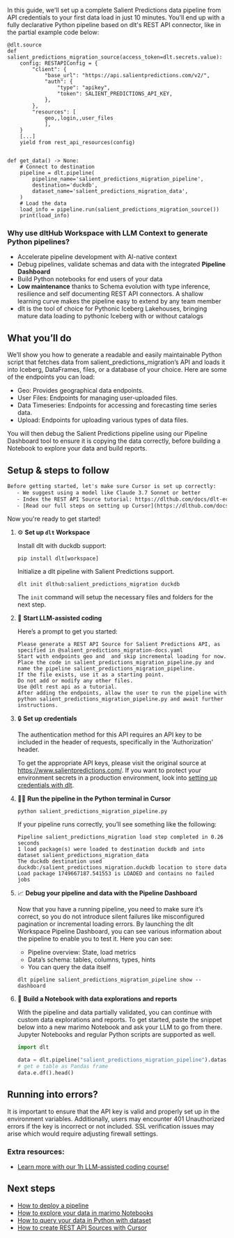 In this guide, we'll set up a complete Salient Predictions data pipeline from API credentials to your first data load in just 10 minutes. You'll end up with a fully declarative Python pipeline based on dlt's REST API connector, like in the partial example code below:

```python-outcome
@dlt.source
def salient_predictions_migration_source(access_token=dlt.secrets.value):
    config: RESTAPIConfig = {
        "client": {
            "base_url": "https://api.salientpredictions.com/v2/",
            "auth": {
                "type": "apikey",
                "token": SALIENT_PREDICTIONS_API_KEY,
            },
        },
        "resources": [
            geo,,login,,user_files
            ],
    }
    [...]
    yield from rest_api_resources(config)


def get_data() -> None:
    # Connect to destination
    pipeline = dlt.pipeline(
        pipeline_name='salient_predictions_migration_pipeline',
        destination='duckdb',
        dataset_name='salient_predictions_migration_data', 
    )
    # Load the data
    load_info = pipeline.run(salient_predictions_migration_source())
    print(load_info) 
```

### Why use dltHub Workspace with LLM Context to generate Python pipelines?

- Accelerate pipeline development with AI-native context
- Debug pipelines, validate schemas and data with the integrated **Pipeline Dashboard**
- Build Python notebooks for end users of your data
- **Low maintenance** thanks to Schema evolution with type inference, resilience and self documenting REST API connectors. A shallow learning curve makes the pipeline easy to extend by any team member
- dlt is the tool of choice for Pythonic Iceberg Lakehouses, bringing mature data loading to pythonic Iceberg with or without catalogs

## What you’ll do

We’ll show you how to generate a readable and easily maintainable Python script that fetches data from salient_predictions_migration’s API and loads it into Iceberg, DataFrames, files, or a database of your choice. Here are some of the endpoints you can load:

- Geo: Provides geographical data endpoints.
- User Files: Endpoints for managing user-uploaded files.
- Data Timeseries: Endpoints for accessing and forecasting time series data.
- Upload: Endpoints for uploading various types of data files.

You will then debug the Salient Predictions pipeline using our Pipeline Dashboard tool to ensure it is copying the data correctly, before building a Notebook to explore your data and build reports.

## Setup & steps to follow

```default
Before getting started, let's make sure Cursor is set up correctly:
   - We suggest using a model like Claude 3.7 Sonnet or better
   - Index the REST API Source tutorial: https://dlthub.com/docs/dlt-ecosystem/verified-sources/rest_api/ and add it to context as **@dlt rest api**
   - [Read our full steps on setting up Cursor](https://dlthub.com/docs/dlt-ecosystem/llm-tooling/cursor-restapi#23-configuring-cursor-with-documentation)
```

Now you're ready to get started!

1. ⚙️ **Set up `dlt` Workspace**
    
    Install dlt with duckdb support:
    ```shell
    pip install dlt[workspace]
    ```

    Initialize a dlt pipeline with Salient Predictions support.
    ```shell
    dlt init dlthub:salient_predictions_migration duckdb
    ```

    The `init` command will setup the necessary files and folders for the next step.
    
2. 🤠 **Start LLM-assisted coding**
    
    Here’s a prompt to get you started:
    
    ```prompt
    Please generate a REST API Source for Salient Predictions API, as specified in @salient_predictions_migration-docs.yaml 
    Start with endpoints geo and  and skip incremental loading for now. 
    Place the code in salient_predictions_migration_pipeline.py and name the pipeline salient_predictions_migration_pipeline. 
    If the file exists, use it as a starting point. 
    Do not add or modify any other files. 
    Use @dlt rest api as a tutorial. 
    After adding the endpoints, allow the user to run the pipeline with python salient_predictions_migration_pipeline.py and await further instructions.
    ```

    
3. 🔒 **Set up credentials** 
    
    The authentication method for this API requires an API key to be included in the header of requests, specifically in the 'Authorization' header.
    
    To get the appropriate API keys, please visit the original source at https://www.salientpredictions.com/.
    If you want to protect your environment secrets in a production environment, look into [setting up credentials with dlt](https://dlthub.com/docs/walkthroughs/add_credentials).
    
4. 🏃‍♀️ **Run the pipeline in the Python terminal in Cursor**
    
    ```shell
    python salient_predictions_migration_pipeline.py
    ```
    
    If your pipeline runs correctly, you’ll see something like the following:
    
    ```shell
    Pipeline salient_predictions_migration load step completed in 0.26 seconds
    1 load package(s) were loaded to destination duckdb and into dataset salient_predictions_migration_data
    The duckdb destination used duckdb:/salient_predictions_migration.duckdb location to store data
    Load package 1749667187.541553 is LOADED and contains no failed jobs
    ```
    
5. 📈 **Debug your pipeline and data with the Pipeline Dashboard**

    Now that you have a running pipeline, you need to make sure it’s correct, so you do not introduce silent failures like misconfigured pagination or incremental loading errors. By launching the dlt Workspace Pipeline Dashboard, you can see various information about the pipeline to enable you to test it. Here you can see:
    - Pipeline overview: State, load metrics
    - Data’s schema: tables, columns, types, hints
    - You can query the data itself
    
    ```shell
    dlt pipeline salient_predictions_migration_pipeline show --dashboard
    ```
    
6. 🐍 **Build a Notebook with data explorations and reports**

    With the pipeline and data partially validated, you can continue with custom data explorations and reports. To get started, paste the snippet below into a new marimo Notebook and ask your LLM to go from there. Jupyter Notebooks and regular Python scripts are supported as well.

    
    ```python
    import dlt

   data = dlt.pipeline("salient_predictions_migration_pipeline").dataset()
   # get e table as Pandas frame
   data.e.df().head()
    ```

## Running into errors?

It is important to ensure that the API key is valid and properly set up in the environment variables. Additionally, users may encounter 401 Unauthorized errors if the key is incorrect or not included. SSL verification issues may arise which would require adjusting firewall settings.

### Extra resources:

- [Learn more with our 1h LLM-assisted coding course!](https://www.youtube.com/watch?v=GGid70rnJuM)

## Next steps

- [How to deploy a pipeline](https://dlthub.com/docs/walkthroughs/deploy-a-pipeline)
- [How to explore your data in marimo Notebooks](https://dlthub.com/docs/general-usage/dataset-access/marimo)
- [How to query your data in Python with dataset](https://dlthub.com/docs/general-usage/dataset-access/dataset)
- [How to create REST API Sources with Cursor](https://dlthub.com/docs/dlt-ecosystem/llm-tooling/cursor-restapi)